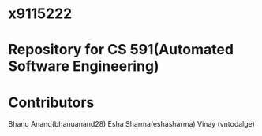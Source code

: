 # x9115222
# Repository for CS 591(Automated Software Engineering)
# Contributors
  Bhanu Anand(bhanuanand28)
  Esha Sharma(eshasharma)
  Vinay (vntodalge)

